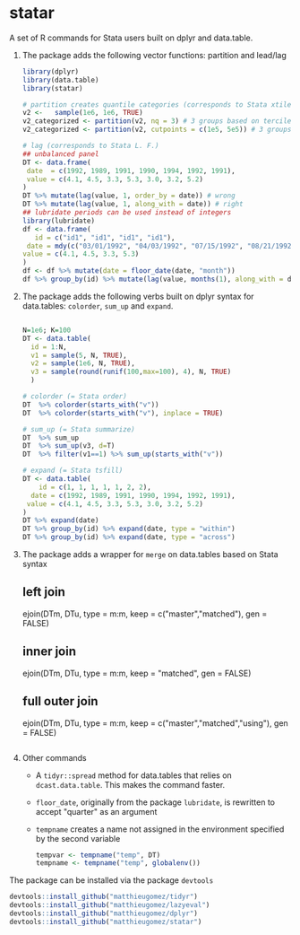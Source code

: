 statar
======

A set of R commands for Stata users built on dplyr and data.table. 

1. The package adds the following vector functions: partition and lead/lag
	````R
	library(dplyr)
	library(data.table)
	library(statar)
	
	# partition creates quantile categories (corresponds to Stata xtile)
	v2 <-   sample(1e6, 1e6, TRUE)                   
	v2_categorized <- partition(v2, nq = 3) # 3 groups based on terciles
	v2_categorized <- partition(v2, cutpoints = c(1e5, 5e5)) # 3 groups based on two cutpoints
	
	# lag (corresponds to Stata L. F.)
	## unbalanced panel
	DT <- data.frame(
	 date  = c(1992, 1989, 1991, 1990, 1994, 1992, 1991),
	 value = c(4.1, 4.5, 3.3, 5.3, 3.0, 3.2, 5.2)
	)
	DT %>% mutate(lag(value, 1, order_by = date)) # wrong
	DT %>% mutate(lag(value, 1, along_with = date)) # right
	## lubridate periods can be used instead of integers
	library(lubridate)
    df <- data.frame(     
       id = c("id1", "id1", "id1", "id1"),
     date = mdy(c("03/01/1992", "04/03/1992", "07/15/1992", "08/21/1992")),
    value = c(4.1, 4.5, 3.3, 5.3)
    )
    df <- df %>% mutate(date = floor_date(date, "month"))
	df %>% group_by(id) %>% mutate(lag(value, months(1), along_with = date)) 
	````

2. The package adds the following verbs built on dplyr syntax for data.tables: `colorder`, `sum_up` and `expand`.

	````R
	
	N=1e6; K=100
    DT <- data.table(
	  id = 1:N,
	  v1 = sample(5, N, TRUE),
	  v2 = sample(1e6, N, TRUE),
	  v3 = sample(round(runif(100,max=100), 4), N, TRUE)
	  )
	
	# colorder (= Stata order)
	DT  %>% colorder(starts_with("v"))
	DT  %>% colorder(starts_with("v"), inplace = TRUE)
	
	# sum_up (= Stata summarize)
	DT  %>% sum_up
	DT  %>% sum_up(v3, d=T)
	DT  %>% filter(v1==1) %>% sum_up(starts_with("v"))
	
	# expand (= Stata tsfill)
	DT <- data.table(
	    id = c(1, 1, 1, 1, 1, 2, 2),
	  date = c(1992, 1989, 1991, 1990, 1994, 1992, 1991),
	 value = c(4.1, 4.5, 3.3, 5.3, 3.0, 3.2, 5.2)
	)
	DT %>% expand(date)
	DT %>% group_by(id) %>% expand(date, type = "within")
	DT %>% group_by(id) %>% expand(date, type = "across")

3. The package adds a wrapper for `merge` on data.tables based on Stata syntax
	## left join
	ejoin(DTm, DTu, type = m:m, keep = c("master","matched"), gen = FALSE)
	## inner join
	ejoin(DTm, DTu, type = m:m, keep = "matched", gen = FALSE)
	## full outer join
	ejoin(DTm, DTu, type = m:m, keep = c("master","matched","using"), gen = FALSE)
	````

3. Other commands
	- A `tidyr::spread`  method for data.tables that relies on `dcast.data.table`. This makes the command faster.
	- `floor_date`, originally from the package `lubridate`, is rewritten to accept "quarter" as an argument 
	- `tempname` creates a name not assigned in the environment specified by the second variable

		````R
		tempvar <- tempname("temp", DT)
		tempname <- tempname("temp", globalenv())
		````

The package can be installed via the package `devtools`

````R
devtools::install_github("matthieugomez/tidyr")
devtools::install_github("matthieugomez/lazyeval")
devtools::install_github("matthieugomez/dplyr")
devtools::install_github("matthieugomez/statar")
````
